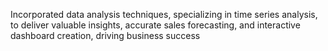 Incorporated data analysis techniques, specializing in time series analysis, to deliver valuable insights, accurate sales forecasting, and interactive dashboard creation, driving business success
